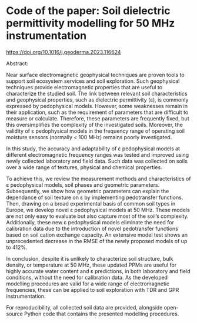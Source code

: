 # Code of the paper: Soil dielectric permittivity modelling for 50 MHz instrumentation

https://doi.org/10.1016/j.geoderma.2023.116624

Abstract:

Near surface electromagnetic geophysical techniques are proven tools to support soil ecosystem services and soil exploration. Such geophysical techniques provide electromagnetic properties that are useful to characterize the studied soil. The link between relevant soil characteristics and geophysical properties, such as dielectric permittivity (ε), is commonly expressed by pedophysical models. However, some weaknesses remain in their application, such as the requirement of parameters that are difficult to measure or calculate. Therefore, these parameters are frequently fixed, but this oversimplifies the complexity of the investigated soils. Moreover, the validity of ε pedophysical models in the frequency range of operating soil moisture sensors (normally < 100 MHz) remains poorly investigated.

In this study, the accuracy and adaptability of ε pedophysical models at different electromagnetic frequency ranges was tested and improved using newly collected laboratory and field data. Such data was collected on soils over a wide range of textures, physical and chemical properties.

To achieve this, we review the measurement methods and characteristics of ε pedophysical models, soil phases and geometric parameters. Subsequently, we show how geometric parameters can explain the dependance of soil texture on ε by implementing pedotransfer functions. Then, drawing on a broad experimental basis of common soil types in Europe, we develop novel ε pedophysical models at 50 MHz. These models are not only easy to evaluate but also capture most of the soil’s complexity. Additionally, these new ε pedophysical models eliminate the need for calibration data due to the introduction of novel pedotransfer functions based on soil cation exchange capacity. An extensive model test shows an unprecedented decrease in the RMSE of the newly proposed models of up to 412%.

In conclusion, despite it is unlikely to characterize soil structure, bulk density, or temperature at 50 MHz, these updated PPMs are useful for highly accurate water content and ε predictions, in both laboratory and field conditions, without the need for calibration data. As the developed modelling procedures are valid for a wide range of electromagnetic frequencies, these can be applied to soil exploration with TDR and GPR instrumentation.

For reproducibility, all collected soil data are provided, alongside open-source Python code that contains the presented modelling procedures.
